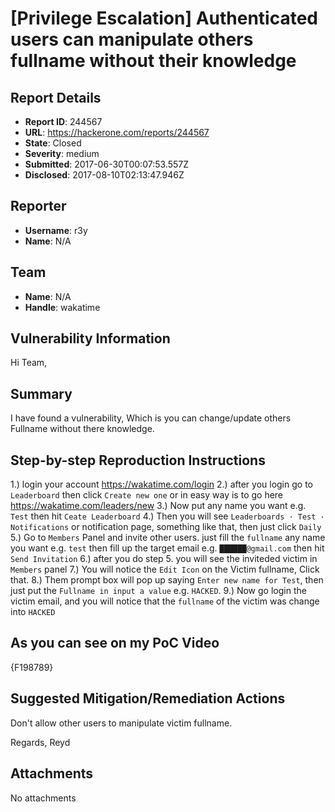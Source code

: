 # [Privilege Escalation] Authenticated users can manipulate others fullname without their knowledge

## Report Details
- **Report ID**: 244567
- **URL**: https://hackerone.com/reports/244567
- **State**: Closed
- **Severity**: medium
- **Submitted**: 2017-06-30T00:07:53.557Z
- **Disclosed**: 2017-08-10T02:13:47.946Z

## Reporter
- **Username**: r3y
- **Name**: N/A

## Team
- **Name**: N/A
- **Handle**: wakatime

## Vulnerability Information
Hi Team,

## Summary
I have found a vulnerability, Which is you can change/update others Fullname without there knowledge.

## Step-by-step Reproduction Instructions
1.) login your account https://wakatime.com/login
2.) after you login go to `Leaderboard` then click `Create new one` or in easy way is to go here https://wakatime.com/leaders/new
3.) Now put any name you want e.g. `Test` then hit `Ceate Leaderboard`
4.) Then you will see `Leaderboards · Test · Notifications` or notification page, something like that, then just click `Daily`
5.)  Go to `Members` Panel and invite other users. just fill the `fullname` any name you want e.g. `test` then fill up the target email e.g. `██████@gmail.com` then hit `Send Invitation`
6.) after you do step 5. you will see the inviteded victim in `Members` panel
7.) You will notice the `Edit Icon` on the Victim fullname, Click that.
8.) Them  prompt box  will pop up saying `Enter new name for Test`, then just put the  `Fullname in input a value` e.g. `HACKED`.
9.) Now go login the victim email, and you will notice that the `fullname` of the victim was change into `HACKED`

## As you can see on my PoC Video
{F198789}

## Suggested Mitigation/Remediation Actions
Don't  allow other users to manipulate victim fullname.

Regards,
Reyd


## Attachments
No attachments
